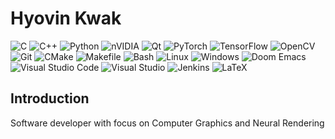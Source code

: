 <h1>Hyovin Kwak</h1>

![C](https://img.shields.io/badge/C-%2300599C.svg?style=for-the-badge&logo=c&logoColor=white)
![C++](https://img.shields.io/badge/c++-%2300599C.svg?style=for-the-badge&logo=c%2B%2B&logoColor=white) 
![Python](https://img.shields.io/badge/python-3670A0?style=for-the-badge&logo=python&logoColor=ffdd54) 
![nVIDIA](https://img.shields.io/badge/cuda-000000.svg?style=for-the-badge&logo=nVIDIA&logoColor=green) 
![Qt](https://img.shields.io/badge/Qt-%23217346.svg?style=for-the-badge&logo=Qt&logoColor=white) 
![PyTorch](https://img.shields.io/badge/PyTorch-%23EE4C2C.svg?style=for-the-badge&logo=PyTorch&logoColor=white) 
![TensorFlow](https://img.shields.io/badge/TensorFlow-%23FF6F00.svg?style=for-the-badge&logo=TensorFlow&logoColor=white) 
![OpenCV](https://img.shields.io/badge/opencv-%23white.svg?style=for-the-badge&logo=opencv&logoColor=white)
![Git](https://img.shields.io/badge/git-%23F05033.svg?style=for-the-badge&logo=git&logoColor=white) 
![CMake](https://img.shields.io/badge/CMake-%23008FBA.svg?style=for-the-badge&logo=cmake&logoColor=white)
![Makefile](https://img.shields.io/badge/Makefile-%23117ACA.svg?style=for-the-badge) 
![Bash](https://img.shields.io/badge/Bash-%234EAA25.svg?style=for-the-badge&logo=gnubash&logoColor=white) 
![Linux](https://img.shields.io/badge/Linux-%23FCC624.svg?style=for-the-badge&logo=linux&logoColor=black)
![Windows](https://img.shields.io/badge/Windows-%230078D6.svg?style=for-the-badge&logo=windows&logoColor=white)
![Doom Emacs](https://img.shields.io/badge/Doom%20Emacs-%237F5AB6.svg?style=for-the-badge&logo=gnu-emacs&logoColor=white) 
![Visual Studio Code](https://img.shields.io/badge/VS%20Code-007ACC.svg?style=for-the-badge&logo=visual-studio-code&logoColor=white)
![Visual Studio](https://img.shields.io/badge/Visual%20Studio-5C2D91.svg?style=for-the-badge&logo=visual-studio&logoColor=white) 
![Jenkins](https://img.shields.io/badge/Jenkins-%232C5263.svg?style=for-the-badge&logo=Jenkins&logoColor=white)
![LaTeX](https://img.shields.io/badge/latex-%23008080.svg?style=for-the-badge&logo=latex&logoColor=white) 

## Introduction
Software developer with focus on Computer Graphics and Neural Rendering
